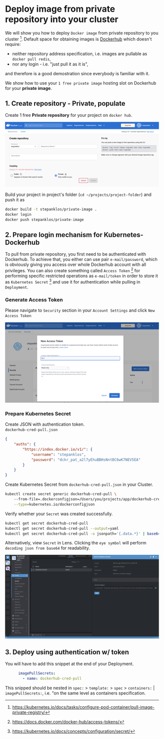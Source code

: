 # Deploy image from private repository into your cluster
We will show you how to deploy `Docker image` from private repository to you cluster [^1]. Default space for obtaining images is [Dockerhub](https://dockerhub.com) which doesn't require:
-  neither repository address specification, i.e. images are pullable as `docker pull redis`,
- nor any login - i.e. "just pull it as it is",

and therefore is a good demostration since everybody is familiar with it.

We show how to use your `1 free private image` hosting slot on Dockerhub for your **private image**.

## 1. Create repository - Private, populate
Create 1 free **Private repository** for your project on `docker hub`.
<p align="center">
  <img src="1-create-private-repository.png" alt="Create Private repository"/>
</p>

Build your project in project's folder (`cd ~/projects/project-folder`) and push it as   

```zsh
docker build -t stepanklos/private-image .
docker login
docker push stepanklos/private-image
```
## 2. Prepare login mechanism for Kubernetes-Dockerhub
To pull from private repository, you first need to be authenticated with Dockerhub. To achieve that, you either can use pair `e-mail/password`, which is obviously giving you access over whole Dockerhub account with all privileges. You can also create something called `Access Token` [^2] for performing specific restricted operations as `e-mail/token` in order to store it as `Kubernetes Secret` [^3] and use it for authentication while pulling in `Deployment`.
### Generate Access Token
Please navigate to `Security` section in your `Account Settings` and click `New Access Token`
<p align="center">
  <img src="2-create-access-token.png" alt="Create Access Token"/>
</p>

### Prepare Kubernetes Secret
Create JSON with authentication token.  
`dockerhub-cred-pull.json`
```json
{
    "auths": {
        "https://index.docker.io/v1/": {
            "username": "stepanklos",
            "password": "dckr_pat_a2l7yEhuBBHsNntBC6wK7NEV5EA"
        }
    }
}
```
Create Kubernetes Secret from `dockerhub-cred-pull.json` in your Cluster.
```zsh
kubectl create secret generic dockerhub-cred-pull \ 
    --from-file=.dockerconfigjson=/Users/you/projects/app/dockerhub-cred-pull.json \
    --type=kubernetes.io/dockerconfigjson
```
Verify whether your `Secret` was created successfully.
```zsh
kubectl get secret dockerhub-cred-pull
kubectl get secret dockerhub-cred-pull --output=yaml
kubectl get secret dockerhub-cred-pull -o jsonpath='{.data.*}' | base64 -d
```
Alternatively, view `Secret` in Lens. Clicking the `eye symbol` will perform `decoding json from base64` for readability.
<p align="center">
  <img src="3-secret-lens.png" alt="Secret Lens"/>
</p>

## 3. Deploy using authentication w/ token
You will have to add this snippet at the end of your Deployment.
```yaml
      imagePullSecrets:
        - name: dockerhub-cred-pull
```
This snipped should be nested in `spec:` > `template:` > `spec` > `containers:` | `imagePullSecrets:`, i.e. "on the same level as containers specification.


[^1]: https://kubernetes.io/docs/tasks/configure-pod-container/pull-image-private-registry/
[^2]: https://docs.docker.com/docker-hub/access-tokens/
[^3]: https://kubernetes.io/docs/concepts/configuration/secret/
